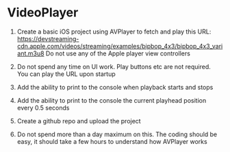 # VideoPlayer

1. Create a basic iOS project using AVPlayer to fetch and play this URL: https://devstreaming-cdn.apple.com/videos/streaming/examples/bipbop_4x3/bipbop_4x3_variant.m3u8
Do not use any of the Apple player view controllers

2. Do not spend any time on UI work. Play buttons etc are not required. You can play the URL upon startup

3. Add the ability to print to the console when playback starts and stops

4. Add the ability to print to the console the current playhead position every 0.5 seconds

5. Create a github repo and upload the project

6. Do not spend more than a day maximum on this. The coding should be easy, it should take a few hours to understand how AVPlayer works
